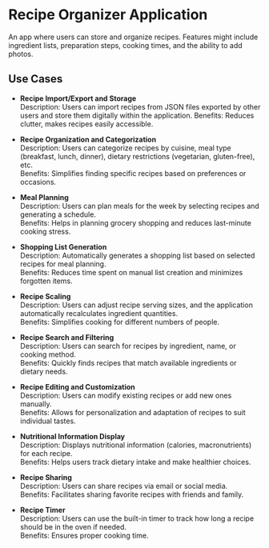 # **Recipe Organizer Application**
An app where users can store and organize recipes. Features might include ingredient lists, preparation steps, cooking times, and the ability to add photos.

## **Use Cases**

- **Recipe Import/Export and Storage**  
Description: Users can import recipes from JSON files exported by other users and store them digitally within the application.
Benefits: Reduces clutter, makes recipes easily accessible.

- **Recipe Organization and Categorization**  
Description: Users can categorize recipes by cuisine, meal type (breakfast, lunch, dinner), dietary restrictions (vegetarian, gluten-free), etc.  
Benefits: Simplifies finding specific recipes based on preferences or occasions.

- **Meal Planning**  
Description: Users can plan meals for the week by selecting recipes and generating a schedule.  
Benefits: Helps in planning grocery shopping and reduces last-minute cooking stress.

- **Shopping List Generation**  
Description: Automatically generates a shopping list based on selected recipes for meal planning.  
Benefits: Reduces time spent on manual list creation and minimizes forgotten items.

- **Recipe Scaling**  
Description: Users can adjust recipe serving sizes, and the application automatically recalculates ingredient quantities.  
Benefits: Simplifies cooking for different numbers of people.

- **Recipe Search and Filtering**  
Description: Users can search for recipes by ingredient, name, or cooking method.  
Benefits: Quickly finds recipes that match available ingredients or dietary needs.

- **Recipe Editing and Customization**  
Description: Users can modify existing recipes or add new ones manually.  
Benefits: Allows for personalization and adaptation of recipes to suit individual tastes.

- **Nutritional Information Display**  
Description: Displays nutritional information (calories, macronutrients) for each recipe.  
Benefits: Helps users track dietary intake and make healthier choices.

- **Recipe Sharing**  
Description: Users can share recipes via email or social media.  
Benefits: Facilitates sharing favorite recipes with friends and family.

- **Recipe Timer**  
Description: Users can use the built-in timer to track how long a recipe should be in the oven if needed.  
Benefits: Ensures proper cooking time.
